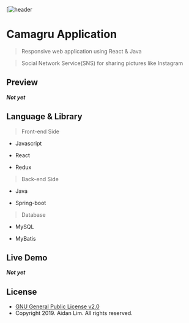 <a href="" title="header" alt="header"></a>
[![header](https://icon-library.net/images/photography-icon-png/photography-icon-png-2.jpg)

# Camagru Application

> Responsive web application using React & Java

> Social Network Service(SNS) for sharing pictures like Instagram

## Preview

***Not yet***

## Language & Library

> Front-end Side

- Javascript

- React

- Redux

> Back-end Side

- Java

- Spring-boot

> Database

- MySQL

- MyBatis

## Live Demo

***Not yet***

## License

- <a href="https://www.gnu.org/licenses/old-licenses/gpl-2.0.en.html" target="_blank">GNU General Public License v2.0</a>
- Copyright 2019. Aidan Lim. All rights reserved.
